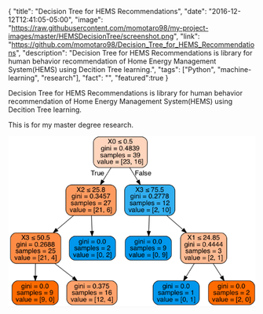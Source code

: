 {
  "title": "Decision Tree for HEMS Recommendations",
  "date": "2016-12-12T12:41:05-05:00",
  "image": "https://raw.githubusercontent.com/momotaro98/my-project-images/master/HEMSDecisionTree/screenshot.png",
  "link": "https://github.com/momotaro98/Decision_Tree_for_HEMS_Recommendations",
  "description": "Decision Tree for HEMS Recommendations is library for human behavior recommendation of Home Energy Management System(HEMS) using Decition Tree learning.",
  "tags": ["Python", "machine-learning", "research"],
  "fact": "",
  "featured":true
}

<p>Decision Tree for HEMS Recommendations is library for human behavior recommendation of Home Energy Management System(HEMS) using Decition Tree learning.</p>
<p>This is for my master degree research.</p>
<img src="https://raw.githubusercontent.com/momotaro98/my-project-images/master/HEMSDecisionTree/screenshot.png">
